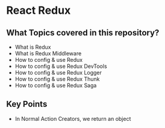 # React Redux

## What Topics covered in this repository?

-  What is Redux
-  What is Redux Middleware
-  How to config & use Redux
-  How to config & use Redux DevTools
-  How to config & use Redux Logger
-  How to config & use Redux Thunk
-  How to config & use Redux Saga

## Key Points

- In Normal Action Creators, we return an object 